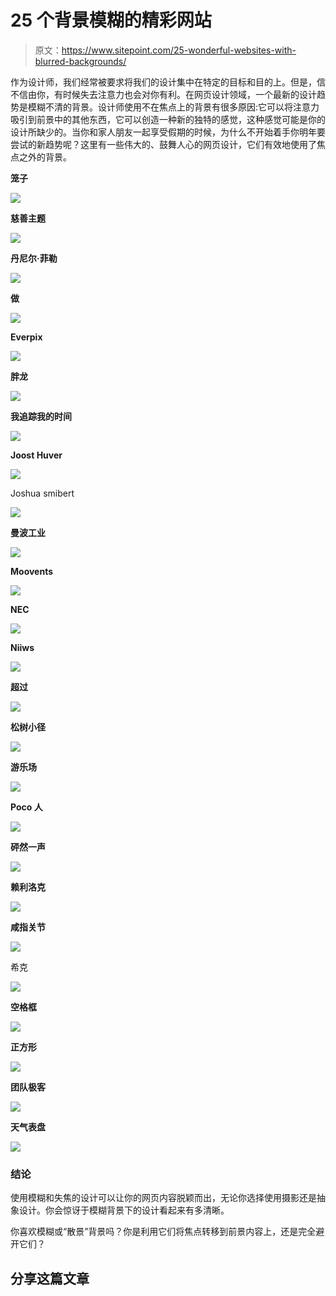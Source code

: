 # 25 个背景模糊的精彩网站

> 原文：<https://www.sitepoint.com/25-wonderful-websites-with-blurred-backgrounds/>

作为设计师，我们经常被要求将我们的设计集中在特定的目标和目的上。但是，信不信由你，有时候失去注意力也会对你有利。在网页设计领域，一个最新的设计趋势是模糊不清的背景。设计师使用不在焦点上的背景有很多原因:它可以将注意力吸引到前景中的其他东西，它可以创造一种新的独特的感觉，这种感觉可能是你的设计所缺少的。当你和家人朋友一起享受假期的时候，为什么不开始着手你明年要尝试的新趋势呢？这里有一些伟大的、鼓舞人心的网页设计，它们有效地使用了焦点之外的背景。

**笼子**

[![](img/788b13b5a3a3ce7807957b5db12e859a.png)](http://www.cageapp.com/)

**慈善主题**

[![](img/1d3cf0958731b5f12bc42d547feafa0d.png)](http://charitablethemes.com/)

**丹尼尔·菲勒**

[![](img/d905519fae823045d746350aee0c9708.png)](http://danielfiller.com/)

**做**

![](img/392791638689ace61b1bf6d715a2fbde.png)

**Everpix**

![](img/ac8b1ab040ff192949394f2d27db6303.png)

**胖龙**

[![](img/ebbbde94695341258ad8e318211b4380.png)](http://fatdragon.com.au/)

**我追踪我的时间**

[![](img/52228fb2dfd9a83ead3afaa34afdf93f.png)](http://itrackmytime.com/)

**Joost Huver**

[![](img/49cb0795c6afaf2b55b4466324ec17ff.png)](http://joosthuver.com/)

Joshua smibert

[![](img/6c620102d4c3f60fda51f312dc1ded57.png)](http://joshuasmibert.com/)

**曼波工业**

[![](img/92f42273b040052315cf096af717a632.png)](http://www.mamboindustries.com/)

**Moovents**

[![](img/061e2d66853b99b52dea94f3cd3ba203.png)](http://www.moovents.com/)

**NEC**

[![](img/eb23cbe396627f3e4c64f35f73873354.png)](http://www.studionec.com/)

**Niiws**

[![](img/8daded16930ab3fca5b107e0b256659e.png)](http://us.niiiws.com/)

**超过**

[![](img/f056e6e9a6c436e4d65dbd80ec65ca83.png)](http://madewithover.com/)

**松树小径**

![](img/e1e9bc87d4ccc269066821cef22adc17.png)

**游乐场**

[![](img/4a684a298dd1edb08f2281ea1f541f4b.png)](http://playgroundinc.com/)

**Poco 人**

[![](img/3f43d3d2374ed105fc06018e2dedea21.png)](http://www.pocopeople.com.au/)

**砰然一声**

[![](img/6376b14e21d4057a92d1d7b032c2f7a0.png)](http://popapp.in/)

**赖利洛克**

[![](img/eb0f640e83b3c3d567d971cdb3521f1d.png)](http://www.rylographic.com/)

**咸指关节**

[![](img/0d0b924a213b936bec589a68c08f369b.png)](http://www.saltyknuckles.net/2012-51)

希克

[![](img/996b23f7987a3f447847abb2e087a774.png)](http://www.shaveguard.com/tw_en/irrito/)

**空格框**

[![](img/4fa1eb40dd4c5aa53f6c355e7ed2209c.png)](https://spacebox.io/)

**正方形**

[![](img/4652a8bda6a82a9a1e079643f5363a46.png)](https://squareup.com/)

**团队极客**

[![](img/9a2f3d4c90089f9e7cbbaced071f228f.png)](http://www.teamgeek.co.za/)

**天气表盘**

![](img/684c78532a98b0f5c292a9947b41ba05.png)

### 结论

使用模糊和失焦的设计可以让你的网页内容脱颖而出，无论你选择使用摄影还是抽象设计。你会惊讶于模糊背景下的设计看起来有多清晰。

你喜欢模糊或“散景”背景吗？你是利用它们将焦点转移到前景内容上，还是完全避开它们？

## 分享这篇文章